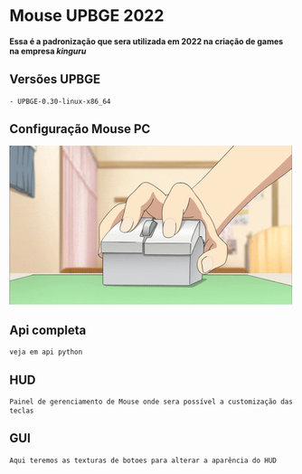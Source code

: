 # Mouse UPBGE 2022
    
#### Essa é a padronização que sera utilizada em 2022 na criação de games na empresa ***kinguru***

## Versões UPBGE
    - UPBGE-0.30-linux-x86_64 


## Configuração Mouse **PC**
![Alt ou título da imagem](./image/mouse/gesture.gif)
    


## Api completa 
    veja em api python


## HUD
    Painel de gerenciamento de Mouse onde sera possível a customização das teclas

## GUI
    Aqui teremos as texturas de botoes para alterar a aparência do HUD